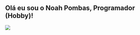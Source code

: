 ## Olá eu sou o Noah Pombas, Programador (Hobby)!
  <img src="https://github-readme-stats.vercel.app/api?username=noahpombos&show_icons=true&theme=tokyonight" />
